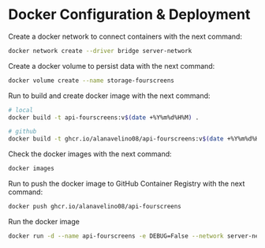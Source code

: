 # Docker Configuration & Deployment

Create a docker network to connect containers with the next command:

``` bash
docker network create --driver bridge server-network
```

Create a docker volume to persist data with the next command:

``` bash
docker volume create --name storage-fourscreens
```

Run to build and create docker image with the next command:

``` bash
# local
docker build -t api-fourscreens:v$(date +%Y%m%d%H%M) .

# github
docker build -t ghcr.io/alanavelino08/api-fourscreens:v$(date +%Y%m%d%H%M) .
```

Check the docker images with the next command:

``` bash
docker images
```

Run to push the docker image to GitHub Container Registry with the next command:

``` bash 
docker push ghcr.io/alanavelino08/api-fourscreens
```

Run the docker image

``` bash
docker run -d --name api-fourscreens -e DEBUG=False --network server-network -p 8000:8000 api-fourscreens
```